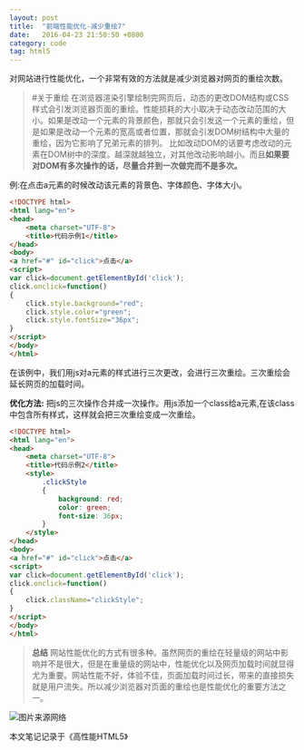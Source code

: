 ```yaml
---
layout: post
title:  "前端性能优化-减少重绘7"
date:   2016-04-23 21:50:50 +0800
category: code
tag: html5
---
```


对网站进行性能优化，一个非常有效的方法就是减少浏览器对网页的重绘次数。

>#关于重绘
在浏览器渲染引擎绘制完网页后，动态的更改DOM结构或CSS样式会引发浏览器页面的重绘。性能损耗的大小取决于动态改动范围的大小。如果是改动一个元素的背景颜色，那就只会引发这一个元素的重绘，但是如果是改动一个元素的宽高或者位置，那就会引发DOM树结构中大量的重绘，因为它影响了兄弟元素的排列。
比如改动DOM的话要考虑改动的元素在DOM树中的深度。越深就越独立，对其他改动影响越小。而且**如果要对DOM有多次操作的话，尽量合并到一次做完而不是多次。**

例:在点击a元素的时候改动该元素的背景色、字体颜色、字体大小。

```html
<!DOCTYPE html>
<html lang="en">
<head>
	<meta charset="UTF-8">
	<title>代码示例1</title>
</head>
<body>
<a href="#" id="click">点击</a>
<script>
var click=document.getElementById('click');
click.onclick=function()
{ 
    click.style.background="red";
    click.style.color="green";
    click.style.fontSize="36px";
}
</script>
</body>
</html>
```

在该例中，我们用js对a元素的样式进行三次更改，会进行三次重绘。三次重绘会延长网页的加载时间。

**优化方法:**
        把js的三次操作合并成一次操作。用js添加一个class给a元素,在该class中包含所有样式，这样就会把三次重绘变成一次重绘。

```html
<!DOCTYPE html>
<html lang="en">
<head>
	<meta charset="UTF-8">
	<title>代码示例2</title>
	<style>
		.clickStyle
		{
			background: red;
			color: green;
			font-size: 36px;
		}
	</style>
</head>
<body>
<a href="#" id="click">点击</a>
<script>
var click=document.getElementById('click');
click.onclick=function()
{ 
    click.className="clickStyle";
}
</script>
</body>
</html>
```

>**总结**
网站性能优化的方式有很多种。虽然网页的重绘在轻量级的网站中影响并不是很大，但是在重量级的网站中，性能优化以及网页加载时间就显得尤为重要。网站性能不好，体验不佳，页面加载时间过长，带来的直接损失就是用户流失。所以减少浏览器对页面的重绘也是性能优化的重要方法之一。

![图片来源网络](http://upload-images.jianshu.io/upload_images/1935827-6afc1e4f4484ff76.png?imageMogr2/auto-orient/strip%7CimageView2/2/w/1240)

本文笔记记录于<a>《高性能HTML5》

[jekyll-docs]: http://jekyllrb.com/docs/home
[jekyll-gh]:   https://github.com/jekyll/jekyll
[jekyll-talk]: https://talk.jekyllrb.com/

